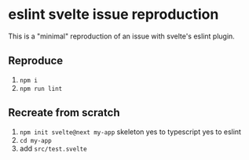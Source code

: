 # eslint svelte issue reproduction

This is a "minimal" reproduction of an issue with svelte's eslint plugin.

## Reproduce

1. `npm i`
1. `npm run lint`

## Recreate from scratch

1. `npm init svelte@next my-app`
	skeleton
	yes to typescript
	yes to eslint
1. `cd my-app`
1. add `src/test.svelte`
